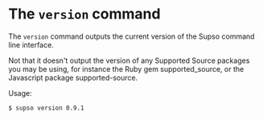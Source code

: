 # The `version` command

The `version` command outputs the current version of the Supso command line interface.
 
Not that it doesn't output the version of any Supported Source packages you may be using,
for instance the Ruby gem supported_source, or the Javascript package supported-source.

Usage:

`$ supso version
0.9.1
`
